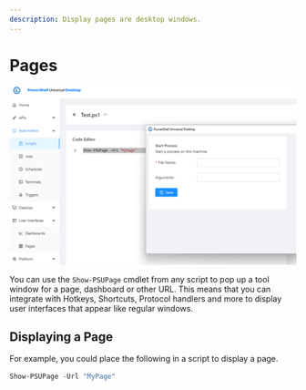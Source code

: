 ```yaml
---
description: Display pages are desktop windows.
---
```


# Pages

![Page displayed as desktop window](<../.gitbook/assets/image (333).png>)

You can use the `Show-PSUPage` cmdlet from any script to pop up a tool window for a page, dashboard or other URL. This means that you can integrate with Hotkeys, Shortcuts, Protocol handlers and more to display user interfaces that appear like regular windows.&#x20;

## Displaying a Page

For example, you could place the following in a script to display a page.&#x20;

```powershell
Show-PSUPage -Url "MyPage"
```
